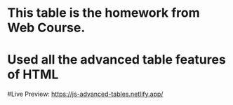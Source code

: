 # This table is the homework from Web Course.
# Used all the advanced table features of HTML

#Live Preview: https://js-advanced-tables.netlify.app/
